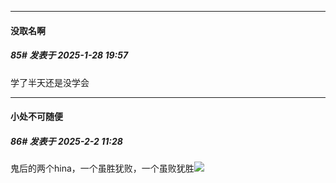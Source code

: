 ﻿
*****

####  没取名啊  
##### 85#       发表于 2025-1-28 19:57

学了半天还是没学会

*****

####  小处不可随便  
##### 86#       发表于 2025-2-2 11:28

鬼后的两个hina，一个虽胜犹败，一个虽败犹胜<img src="https://static.saraba1st.com/image/smiley/face2017/018.png" referrerpolicy="no-referrer">


